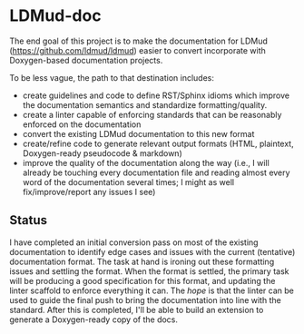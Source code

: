 # LDMud-doc
The end goal of this project is to make the documentation for LDMud (https://github.com/ldmud/ldmud) easier to convert incorporate with Doxygen-based documentation projects.

To be less vague, the path to that destination includes:
* create guidelines and code to define RST/Sphinx idioms which improve the documentation semantics and standardize formatting/quality.
* create a linter capable of enforcing standards that can be reasonably enforced on the documentation
* convert the existing LDMud documentation to this new format
* create/refine code to generate relevant output formats (HTML, plaintext, Doxygen-ready pseudocode & markdown)
* improve the quality of the documentation along the way (i.e., I will already be touching every documentation file and reading almost every word of the documentation several times; I might as well fix/improve/report any issues I see)

## Status
I have completed an initial conversion pass on most of the existing documentation to identify edge cases and issues with the current (tentative) documentation format. The task at hand is ironing out these formatting issues and settling the format. When the format is settled, the primary task will be producing a good specification for this format, and updating the linter scaffold to enforce everything it can. The *hope* is that the linter can be used to guide the final push to bring the documentation into line with the standard. After this is completed, I'll be able to build an extension to generate a Doxygen-ready copy of the docs.

